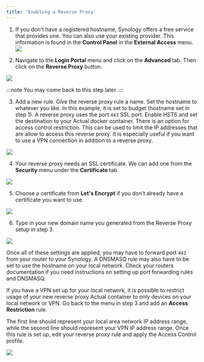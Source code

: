 ```yaml
---
title: 'Enabling a Reverse Proxy'
---
```


1. If you don't have a registered hostname, Synology offers a free service that provides one. You can also use your existing provider. This information is found in the **Control Panel** in the **External Access** menu.
![](/img/synology-reverseproxy1.png)

2. Navigate to the **Login Portal** menu and click on the **Advanced** tab. Then click on the **Reverse Proxy** button.

![](/img/synology-reverseproxy2.png)

:::note
You may come back to this step later.
:::

3.  Add a new rule. Give the reverse proxy rule a name. Set the hostname to whatever you like. In this example, it is set to budget (hostname set in step 1). A reverse proxy uses the port `443` SSL port. Enable HSTS and set the destination to your Actual docker container. There is an option for access control restriction. This can be used to limit the IP addresses that are allow to access this reverse proxy. It is especially useful if you want to use a VPN connection in addition to a reverse proxy.

![](/img/synology-reverseproxy3.png)

4. Your reverse proxy needs an SSL certificate. We can add one from the **Security** menu under the **Certificate** tab.

![](/img/synology-reverseproxy4.png)

5.  Choose a certificate from **Let's Encrypt** if you don't already have a certificate you want to use.

![](/img/synology-reverseproxy5.png)

6. Type in your new domain name you generated from the Reverse Proxy setup in step 3.

![](/img/synology-reverseproxy6.png)

Once all of these settings are applied, you may have to forward port `443` from your router to your Synology. A DNSMASQ rule may also have to be set to use the hostname on your local network. Check your routers documentation if you need instructions on setting up port forwarding rules and DNSMASQ.

If you have a VPN set up for your local network, it is possible to restrict usage of your new reverse proxy Actual container to only devices on your local network or VPN.  Go back to the menu in step 3 and add an **Access Restriction** rule.

The first line should represent your local area network IP address range, while the second line should represent your VPN IP address range.  Once this rule is set up, edit your reverse proxy rule and apply the Access Control profile.

![](/img/synology-reverseproxy-localusers.png)
